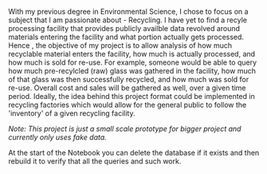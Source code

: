 With my previous degree in Environmental Science, I chose to focus on a subject that I am passionate about - Recycling. I have yet to find a recyle processing facility that provides publicly availble data revolved around materials entering the facility and what portion actually gets processed. Hence , the objective of my project is to allow analysis of how much recyclable material enters the facility, how much is actually processed, and how much is sold for re-use. For example, someone would be able to query how much pre-recylcled (raw) glass was gathered in the facility, how much of that glass was then successfully recycled, and how much was sold for re-use. Overall cost and sales will be gathered as well, over a given time period.
Ideally, the idea behind this project format could be implemented in recycling factories which would allow for the general public to follow the 'inventory' of a given recycling facility.

*Note: This project is just a small scale prototype for bigger project and currently only uses fake data.*


At the start of the Notebook you can delete the database if it exists and then rebuild it to verify that all the queries and such work.